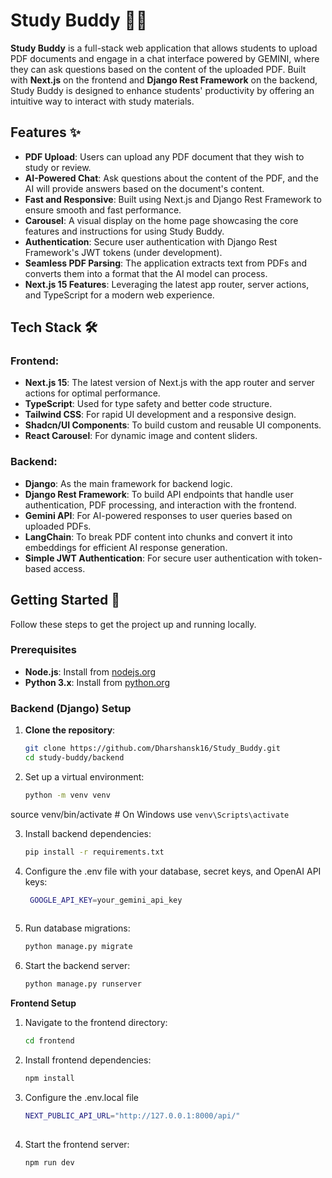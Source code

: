 # Study Buddy 📝💬

**Study Buddy** is a full-stack web application that allows students to upload PDF documents and engage in a chat interface powered by GEMINI, where they can ask questions based on the content of the uploaded PDF. Built with **Next.js** on the frontend and **Django Rest Framework** on the backend, Study Buddy is designed to enhance students' productivity by offering an intuitive way to interact with study materials.

## Features ✨

- **PDF Upload**: Users can upload any PDF document that they wish to study or review.
- **AI-Powered Chat**: Ask questions about the content of the PDF, and the AI will provide answers based on the document's content.
- **Fast and Responsive**: Built using Next.js and Django Rest Framework to ensure smooth and fast performance.
- **Carousel**: A visual display on the home page showcasing the core features and instructions for using Study Buddy.
- **Authentication**: Secure user authentication with Django Rest Framework's JWT tokens (under development).
- **Seamless PDF Parsing**: The application extracts text from PDFs and converts them into a format that the AI model can process.
- **Next.js 15 Features**: Leveraging the latest app router, server actions, and TypeScript for a modern web experience.

## Tech Stack 🛠️

### Frontend:
- **Next.js 15**: The latest version of Next.js with the app router and server actions for optimal performance.
- **TypeScript**: Used for type safety and better code structure.
- **Tailwind CSS**: For rapid UI development and a responsive design.
- **Shadcn/UI Components**: To build custom and reusable UI components.
- **React Carousel**: For dynamic image and content sliders.
  
### Backend:
- **Django**: As the main framework for backend logic.
- **Django Rest Framework**: To build API endpoints that handle user authentication, PDF processing, and interaction with the frontend.
- **Gemini API**: For AI-powered responses to user queries based on uploaded PDFs.
- **LangChain**: To break PDF content into chunks and convert it into embeddings for efficient AI response generation.
- **Simple JWT Authentication**: For secure user authentication with token-based access.

## Getting Started 🚀

Follow these steps to get the project up and running locally.

### Prerequisites

- **Node.js**: Install from [nodejs.org](https://nodejs.org/)
- **Python 3.x**: Install from [python.org](https://www.python.org/downloads/)

### Backend (Django) Setup

1. **Clone the repository**:

   ```bash
   git clone https://github.com/Dharshansk16/Study_Buddy.git
   cd study-buddy/backend
2. Set up a virtual environment:
   ```bash
   python -m venv venv
source venv/bin/activate  # On Windows use `venv\Scripts\activate`

3. Install backend dependencies:
   ```bash
   pip install -r requirements.txt

4. Configure the .env file with your database, secret keys, and OpenAI API keys:
   ```bash
    GOOGLE_API_KEY=your_gemini_api_key
    
5. Run database migrations:
   ```bash
   python manage.py migrate
6. Start the backend server:
   ```bash
   python manage.py runserver

 **Frontend Setup**
1. Navigate to the frontend directory:
   ```bash
   cd frontend
2. Install frontend dependencies:
   ```bash
   npm install
3. Configure the .env.local file
   ```bash
   NEXT_PUBLIC_API_URL="http://127.0.0.1:8000/api/"
     
4. Start the frontend server:
   ```bash
   npm run dev
